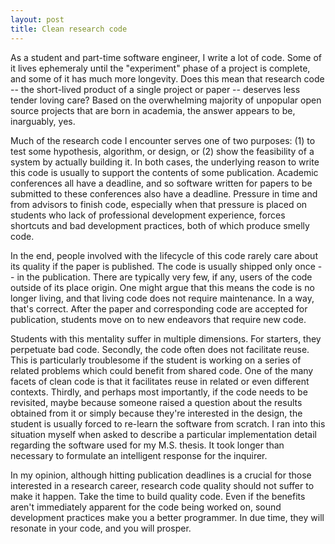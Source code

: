```yaml
---
layout: post
title: Clean research code
---
```


As a student and part-time software engineer, I write a lot of code. Some of it lives ephemeraly until the "experiment" phase of a project is complete, and some of it has much more longevity. Does this mean that research code -- the short-lived product of a single project or paper -- deserves less tender loving care? Based on the overwhelming majority of unpopular open source projects that are born in academia, the answer appears to be, inarguably, yes. 

Much of the research code I encounter serves one of two purposes: (1) to test some hypothesis, algorithm, or design, or (2) show the feasibility of a system by actually building it. In both cases, the underlying reason to write this code is usually to support the contents of some publication. Academic conferences all have a deadline, and so software written for papers to be submitted to these conferences also have a deadline. Pressure in time and from advisors to finish code, especially when that pressure is placed on students who lack of professional development experience, forces shortcuts and bad development practices, both of which produce smelly code. 

In the end, people involved with the lifecycle of this code rarely care about its quality if the paper is published. The code is usually shipped only once -- in the publication. There are typically very few, if any, users of the code outside of its place origin. One might argue that this means the code is no longer living, and that living code does not require maintenance. In a way, that's correct. After the paper and corresponding code are accepted for publication, students move on to new endeavors that require new code. 

Students with this mentality suffer in multiple dimensions. For starters, they perpetuate bad code. Secondly, the code often does not facilitate reuse. This is particularly troublesome if the student is working on a series of related problems which could benefit from shared code. One of the many facets of clean code is that it facilitates reuse in related or even different contexts. Thirdly, and perhaps most importantly, if the code needs to be revisited, maybe because someone raised a question about the results obtained from it or simply because they're interested in the design, the student is usually forced to re-learn the software from scratch. I ran into this situation myself when asked to describe a particular implementation detail regarding the software used for my M.S. thesis. It took longer than necessary to formulate an intelligent response for the inquirer. 

In my opinion, although hitting publication deadlines is a crucial for those interested in a research career, research code quality should not suffer to make it happen. Take the time to build quality code. Even if the benefits aren't immediately apparent for the code being worked on, sound development practices make you a better programmer. In due time, they will resonate in your code, and you will prosper.
